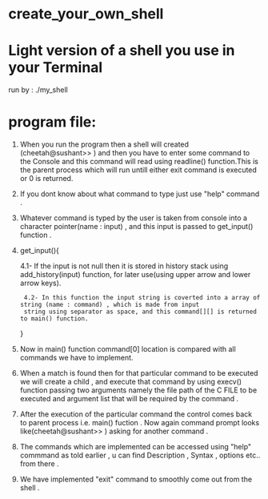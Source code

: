# create_your_own_shell
# Light version of a shell you use in your Terminal 

run by : ./my_shell

# program file: 

1. When you run the program then a shell will created (cheetah@sushant>> ) and then you have to enter some command to the     Console and this command will read using readline() function.This is the parent process which will run untill either exit command is executed or 0 is returned. 

2. If you dont know about what command to type just use "help" command .

3. Whatever command is typed by the user is taken from console into a character pointer(name : input) , and this input is
   passed to get_input() function .

4. get_input(){
 
	4.1- If the input is not null then it is stored in history stack using add_history(input) function, for later
    	use(using upper arrow and lower arrow   keys). 
	
    	4.2- In this function the input string is coverted into a array of string (name : command) , which is made from input 
    	string using separator as space, and this command[][] is returned to main() function. 
   } 

5. Now in main() function command[0] location is compared with all commands we have to implement.

6. When a match is found then for that particular command to be executed we will create a child , and execute that
   command by using execv() function passing two arguments namely the file path of the C FILE to be executed and argument
   list that will be required by the command .

7. After the execution of the particular command the control comes back to parent process i.e. main() fuction . Now again
   command prompt looks like(cheetah@sushant>> ) asking for another command .

8. The commands which are implemented can be accessed using "help" commmand as told earlier , u can find Description ,
   Syntax , options etc.. from there .

9. We have implemented "exit" command to smoothly come out from the shell .
